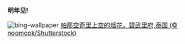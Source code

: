 
**明年见!**

![bing-wallpaper](https://www.bing.com/th?id=OHR.ThailandNewYears_ZH-CN2058192262_1920x1080.jpg)
[帕那空奇里上空的烟花，碧武里府,泰国 (© noomcpk/Shutterstock)](https://www.bing.com/search?q=%E8%B7%A8%E5%B9%B4%E5%A4%9C&amp;form=hpcapt&amp;mkt=zh-cn)
  